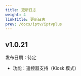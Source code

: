 ```yaml
---
title: 更新日志
weight: 4
linkTitle: 更新日志
prev: /docs/iptv/iptvplus
---
```


## v1.0.21
发布日期：待定

- 功能：遥控器支持（Kiosk 模式）